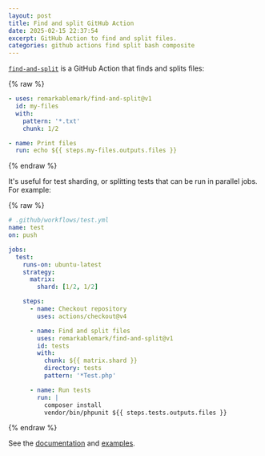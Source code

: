 ```yaml
---
layout: post
title: Find and split GitHub Action
date: 2025-02-15 22:37:54
excerpt: GitHub Action to find and split files.
categories: github actions find split bash composite
---
```


[`find-and-split`](https://github.com/marketplace/actions/find-and-split) is a GitHub Action that finds and splits files:

{% raw %}

```yml
- uses: remarkablemark/find-and-split@v1
  id: my-files
  with:
    pattern: '*.txt'
    chunk: 1/2

- name: Print files
  run: echo ${{ steps.my-files.outputs.files }}
```

{% endraw %}

It's useful for test sharding, or splitting tests that can be run in parallel jobs. For example:

{% raw %}

```yml
# .github/workflows/test.yml
name: test
on: push

jobs:
  test:
    runs-on: ubuntu-latest
    strategy:
      matrix:
        shard: [1/2, 1/2]

    steps:
      - name: Checkout repository
        uses: actions/checkout@v4

      - name: Find and split files
        uses: remarkablemark/find-and-split@v1
        id: tests
        with:
          chunk: ${{ matrix.shard }}
          directory: tests
          pattern: '*Test.php'

      - name: Run tests
        run: |
          composer install
          vendor/bin/phpunit ${{ steps.tests.outputs.files }}
```

{% endraw %}

See the [documentation](https://github.com/remarkablemark/find-and-split#readme) and [examples](https://github.com/remarkablemark/find-and-split#examples).
